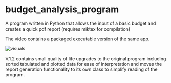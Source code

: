 # budget_analysis_program
A program written in Python that allows the input of a basic budget and creates a quick pdf report (requires miktex for compilation)

The video contains a packaged executable version of the same app.

![visuals](trial_video.gif)

V.1.2 contains small quality of life upgrades to the original program including sorted tabulated and plotted data for ease of interpretation and moves the report generation functionality to its own class to simplify reading of the program.
